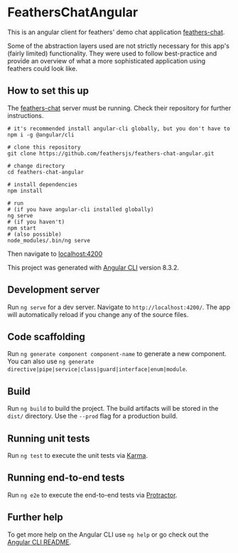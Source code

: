 # FeathersChatAngular

This is an angular client for feathers' demo chat application [feathers-chat](https://github.com/feathersjs/feathers-chat).

Some of the abstraction layers used are not strictly necessary for this app's (fairly limited) functionality. They were used to follow best-practice and provide an overview of what a more sophisticated application using feathers could look like.

## How to set this up

The [feathers-chat](https://github.com/feathersjs/feathers-chat) server must be running. Check their repository for further instructions.

    # it's recommended install angular-cli globally, but you don't have to 
    npm i -g @angular/cli
    
    # clone this repository
    git clone https://github.com/feathersjs/feathers-chat-angular.git
    
    # change directory
    cd feathers-chat-angular
    
    # install dependencies
    npm install
    
    # run 
    # (if you have angular-cli installed globally)
    ng serve
    # (if you haven't)
    npm start
    # (also possible)
    node_modules/.bin/ng serve
    
Then navigate to [localhost:4200](http://localhost:4200) 

This project was generated with [Angular CLI](https://github.com/angular/angular-cli) version 8.3.2.

## Development server

Run `ng serve` for a dev server. Navigate to `http://localhost:4200/`. The app will automatically reload if you change any of the source files.

## Code scaffolding

Run `ng generate component component-name` to generate a new component. You can also use `ng generate directive|pipe|service|class|guard|interface|enum|module`.

## Build

Run `ng build` to build the project. The build artifacts will be stored in the `dist/` directory. Use the `--prod` flag for a production build.

## Running unit tests

Run `ng test` to execute the unit tests via [Karma](https://karma-runner.github.io).

## Running end-to-end tests

Run `ng e2e` to execute the end-to-end tests via [Protractor](http://www.protractortest.org/).

## Further help

To get more help on the Angular CLI use `ng help` or go check out the [Angular CLI README](https://github.com/angular/angular-cli/blob/master/README.md).
